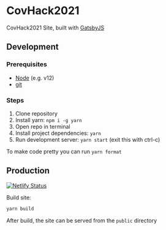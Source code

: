 # CovHack2021

CovHack2021 Site, built with [GatsbyJS](https://www.gatsbyjs.org)

## Development

### Prerequisites

- [Node](https://nodejs.org/en/download/) (e.g. v12)
- [git](https://git-scm.com/downloads)

### Steps

1. Clone repository
2. Install yarn: `npm i -g yarn`
3. Open repo in terminal
4. Install project dependencies: `yarn`
5. Run development server: `yarn start` (exit this with ctrl-c)

To make code pretty you can run `yarn format`

## Production

[![Netlify Status](https://api.netlify.com/api/v1/badges/fad43931-af88-4b3b-b19e-5512f9c5e62a/deploy-status)](https://app.netlify.com/sites/epic-lovelace-7922d8/deploys)

Build site:

```sh
yarn build
```

After build, the site can be served from the `public` directory
